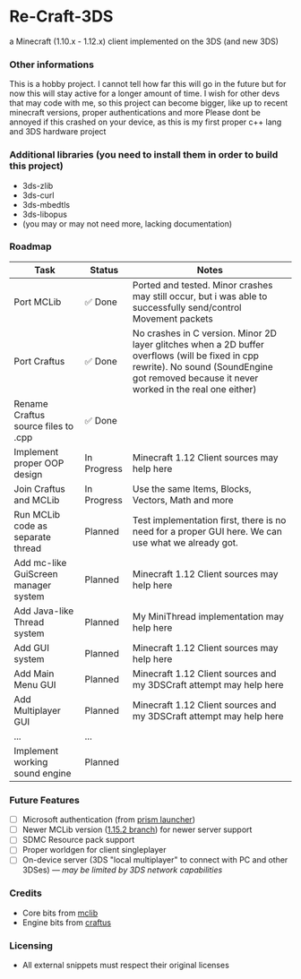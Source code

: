# Re-Craft-3DS
a Minecraft (1.10.x - 1.12.x) client implemented on the 3DS (and new 3DS)

### Other informations
This is a hobby project. I cannot tell how far this will go in the future but for now this will stay active for a longer amount of time.
I wish for other devs that may code with me, so this project can become bigger, like up to recent minecraft versions, proper authentications and more
Please dont be annoyed if this crashed on your device, as this is my first proper c++ lang and 3DS hardware project

### Additional libraries (you need to install them in order to build this project)
- 3ds-zlib
- 3ds-curl 
- 3ds-mbedtls
- 3ds-libopus
- (you may or may not need more, lacking documentation)

### Roadmap
| Task | Status | Notes |
|------|--------|-------|
| Port MCLib | ✅ Done | Ported and tested. Minor crashes may still occur, but i was able to successfully send/control Movement packets |
| Port Craftus | ✅ Done | No crashes in C version. Minor 2D layer glitches when a 2D buffer overflows (will be fixed in cpp rewrite). No sound (SoundEngine got removed because it never worked in the real one either) |
| Rename Craftus source files to .cpp | ✅ Done ||
| Implement proper OOP design | In Progress | Minecraft 1.12 Client sources may help here |
| Join Craftus and MCLib | In Progress | Use the same Items, Blocks, Vectors, Math and more|
| Run MCLib code as separate thread | Planned | Test implementation first, there is no need for a proper GUI here. We can use what we already got. |
| Add mc-like GuiScreen manager system | Planned | Minecraft 1.12 Client sources may help here |
| Add Java-like Thread system | Planned | My MiniThread implementation may help here |
| Add GUI system | Planned | Minecraft 1.12 Client sources may help here |
| Add Main Menu GUI | Planned | Minecraft 1.12 Client sources and my 3DSCraft attempt may help here |
| Add Multiplayer GUI | Planned | Minecraft 1.12 Client sources and my 3DSCraft attempt may help here |
| ... | ... ||
| Implement working sound engine | Planned ||

### Future Features
- [ ] Microsoft authentication (from [prism launcher](https://github.com/PrismLauncher/PrismLauncher))
- [ ] Newer MCLib version ([1.15.2 branch](https://github.com/plushmonkey/mclib/tree/1.15.2)) for newer server support
- [ ] SDMC Resource pack support
- [ ] Proper worldgen for client singleplayer
- [ ] On-device server (3DS "local multiplayer" to connect with PC and other 3DSes) — *may be limited by 3DS network capabilities*

### Credits
- Core bits from [mclib](https://github.com/plushmonkey/mclib)
- Engine bits from [craftus](https://github.com/Onixiya/craftus)

### Licensing
- All external snippets must respect their original licenses
